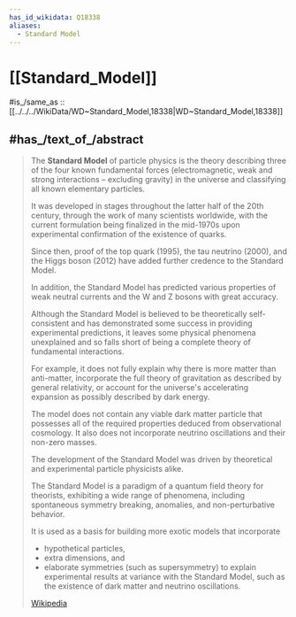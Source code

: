 ```yaml
---
has_id_wikidata: Q18338
aliases:
  - Standard Model
---
```


# [[Standard_Model]] 

#is_/same_as :: [[../../../WikiData/WD~Standard_Model,18338|WD~Standard_Model,18338]] 

## #has_/text_of_/abstract 

> The **Standard Model** of particle physics is the theory 
> describing three of the four known fundamental forces 
> (electromagnetic, weak and strong interactions – excluding gravity) 
> in the universe and classifying all known elementary particles. 
> 
> It was developed in stages throughout the latter half of the 20th century, 
> through the work of many scientists worldwide, 
> with the current formulation being finalized in the mid-1970s 
> upon experimental confirmation of the existence of quarks. 
> 
> Since then, proof of the top quark (1995), the tau neutrino (2000), 
> and the Higgs boson (2012) have added further credence to the Standard Model. 
> 
> In addition, the Standard Model has predicted various properties 
> of weak neutral currents and the W and Z bosons with great accuracy.
>
> Although the Standard Model is believed to be theoretically self-consistent 
> and has demonstrated some success in providing experimental predictions, 
> it leaves some physical phenomena unexplained 
> and so falls short of being a complete theory of fundamental interactions. 
> 
> For example, it does not fully explain why there is more matter than anti-matter, 
> incorporate the full theory of gravitation as described by general relativity, 
> or account for the universe's accelerating expansion as possibly described by dark energy. 
> 
> The model does not contain any viable dark matter particle 
> that possesses all of the required properties deduced from observational cosmology. 
> It also does not incorporate neutrino oscillations and their non-zero masses.
>
> The development of the Standard Model 
> was driven by theoretical and experimental particle physicists alike. 
> 
> The Standard Model is a paradigm of a quantum field theory for theorists, 
> exhibiting a wide range of phenomena, including spontaneous symmetry breaking, 
> anomalies, and non-perturbative behavior. 
> 
> It is used as a basis for building more exotic models that incorporate 
> - hypothetical particles, 
> - extra dimensions, and 
> - elaborate symmetries (such as supersymmetry) 
> to explain experimental results at variance with the Standard Model, 
> such as the existence of dark matter and neutrino oscillations.
>
> [Wikipedia](https://en.wikipedia.org/wiki/Standard%20Model) 

